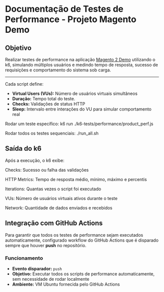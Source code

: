# Documentação de Testes de Performance - Projeto Magento Demo

## Objetivo
Realizar testes de performance na aplicação [Magento 2 Demo](https://magento2-demo.magebit.com/) utilizando o k6, simulando múltiplos usuários e medindo tempo de resposta, sucesso de requisições e comportamento do sistema sob carga.

---

Cada script define:

- **Virtual Users (VUs):** Número de usuários virtuais simultâneos
- **Duração:** Tempo total do teste.
- **Checks:** Validações de status HTTP
- **Sleep:** Intervalo entre interações do VU para simular comportamento real

Rodar um teste específico: k6 run ./k6-tests/performance/product_perf.js

Rodar todos os testes sequenciais: ./run_all.sh

## Saída do k6

Após a execução, o k6 exibe:

Checks: Sucesso ou falha das validações

HTTP Metrics: Tempo de resposta médio, mínimo, máximo e percentis

Iterations: Quantas vezes o script foi executado

VUs: Número de usuários virtuais ativos durante o teste

Network: Quantidade de dados enviados e recebidos

## Integração com GitHub Actions

Para garantir que todos os testes de performance sejam executados automaticamente, configurado workflow do GitHub Actions que é disparado sempre que houver **push** no repositório.

### Funcionamento

- **Evento disparador:** `push` 
- **Objetivo:** Executar todos os scripts de performance automaticamente, sem necessidade de rodar localmente
- **Ambiente:** VM Ubuntu fornecida pelo GitHub Actions

